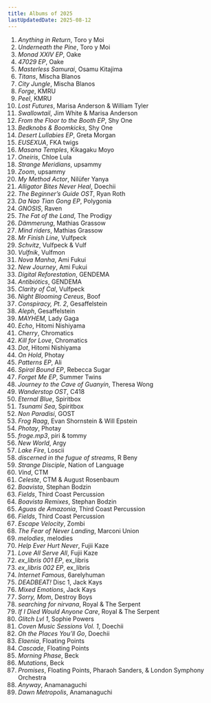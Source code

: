 ```yaml
---
title: Albums of 2025
lastUpdatedDate: 2025-08-12
---
```


1. *Anything in Return*, Toro y Moi
2. *Underneath the Pine*, Toro y Moi
3. *Monad XXIV EP*, Oake
4. *47029 EP*, Oake
5. *Masterless Samurai*, Osamu Kitajima
6. *Titans*, Mischa Blanos
7. *City Jungle*, Mischa Blanos
8. *Forge*, KMRU
9. *Peel*, KMRU
10. *Lost Futures*, Marisa Anderson & William Tyler
11. *Swallowtail*, Jim White & Marisa Anderson
12. *From the Floor to the Booth EP*, Shy One
13. *Bedknobs & Boomkicks*, Shy One
14. *Desert Lullabies EP*, Greta Morgan
15. *EUSEXUA*, FKA twigs
16. *Masana Temples*, Kikagaku Moyo
17. *Oneiris*, Chloe Lula
18. *Strange Meridians*, upsammy
19. *Zoom*, upsammy
20. *My Method Actor*, Nilüfer Yanya
21. *Alligator Bites Never Heal*, Doechii
22. *The Beginner’s Guide OST*, Ryan Roth
23. *Da Nao Tian Gong EP*, Polygonia
24. *GNOSIS*, Raven
25. *The Fat of the Land*, The Prodigy
26. *Dämmerung*, Mathias Grassow
27. *Mind riders*, Mathias Grassow
28. *Mr Finish Line*, Vulfpeck
29. *Schvitz*, Vulfpeck & Vulf
30. *Vulfnik*, Vulfmon
31. *Nova Manha*, Ami Fukui
32. *New Journey*, Ami Fukui
33. *Digital Reforestation*, GENDEMA
34. *Antibiótics*, GENDEMA
35. *Clarity of Cal*, Vulfpeck
36. *Night Blooming Cereus*, Boof
37. *Conspiracy, Pt. 2*, Gesaffelstein
38. *Aleph*, Gesaffelstein
39. *MAYHEM*, Lady Gaga
40. *Echo*, Hitomi Nishiyama
41. *Cherry*, Chromatics
42. *Kill for Love*, Chromatics
43. *Dot*, Hitomi Nishiyama
44. *On Hold*, Photay
45. *Patterns EP*, Ali
46. *Spiral Bound EP*, Rebecca Sugar
47. *Forget Me EP*, Summer Twins
48. *Journey to the Cave of Guanyin*, Theresa Wong
49. *Wanderstop OST*, C418
50. *Eternal Blue*, Spiritbox
51. *Tsunami Sea*, Spiritbox
52. *Non Paradisi*, GOST
53. *Frog Raag*, Evan Shornstein & Will Epstein
54. *Photay*, Photay
55. *froge.mp3*, piri & tommy
56. *New World*, Argy
57. *Lake Fire*, Loscii
58. *discerned in the fugue of streams*, R Beny
59. *Strange Disciple*, Nation of Language
60. *Vind*, CTM
61. *Celeste*, CTM & August Rosenbaum
62. *Boavista*, Stephan Bodzin
63. *Fields*, Third Coast Percussion
64. *Boavista Remixes*, Stephan Bodzin
65. *Aguas de Amazonia*, Third Coast Percussion
66. *Fields*, Third Coast Percussion
67. *Escape Velocity*, Zombi
68. *The Fear of Never Landing*, Marconi Union
69. *melodies*, melodies
70. *Help Ever Hurt Never*, Fujii Kaze
71. *Love All Serve All*, Fujii Kaze
72. *ex_libris 001 EP*, ex_libris
73. *ex_libris 002 EP*, ex_libris
74. *Internet Famous*, 6arelyhuman
75. *DEADBEAT!* Disc 1, Jack Kays
76. *Mixed Emotions*, Jack Kays
77. *Sorry, Mom*, Destroy Boys
78. *searching for nirvana*, Royal & The Serpent
79. *If I Died Would Anyone Care*, Royal & The Serpent
80. *Glitch Lvl 1*, Sophie Powers
81. *Coven Music Sessions Vol. 1*, Doechii
82. *Oh the Places You’ll Go*, Doechii
83. *Elaenia*, Floating Points
84. *Cascade*, Floating Points
85. *Morning Phase*, Beck
86. *Mutations*, Beck
87. *Promises*, Floating Points, Pharaoh Sanders, & London Symphony Orchestra
88. *Anyway*, Anamanaguchi
89. *Dawn Metropolis*, Anamanaguchi